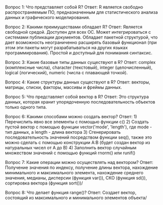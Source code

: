 Вопрос 1: Что представляет собой R?
Ответ: R является свободно распространяемым ПО, предназначенным для статистического анализа данных и графического моделирования.

Вопрос 2: Какими преимуществами обладает R?
Ответ: Является свободной средой. Доступен для всех ОС. Может интегрироваться с системами публикации документов. Обладает пакетной
структурой, что дает возможность неограниченно расширять базовый функционал (при этом эти пакеты могут разрабатываться на других языках
программирования). Простой и доступный для понимания синтаксис.

Вопрос 3: Какие базовые типы данных существуют в R?
Ответ: complex (комплексные числа), character (текстовый), integer (целочисленный), logical (логический), numeric (числа с плавающей
точкой).

Вопрос 4: Какие структуры данных существуют в R?
Ответ: векторы, матрицы, списки, факторы, массивы и фреймы данных.

Вопрос 5: Что представляет собой вектор в R?
Ответ: Это структура данных, которая хранит упорядоченную последовательность объектов только одного типа.

Вопрос 6: Какими способами можно создать вектор?
Ответ: 1) Перечислить явно все элементы с помощью функции c()
       2) Создать пустой вектор с помощью функции vector('mode', 'length'), где mode - тип данных, а length - длина вектора
       3) Сгенерировать последовательность значений посредством функции seq(), также это можно сделать с помощью конструкции A:B (будет
       создан вектор из натуральных чисел от A до B)
       4) Заполнить вектор случайным множеством значений с помощью функций rnorm() или runif()
       

Вопрос 7: Какие операции можно осуществлять над вектором?
Ответ: Получение значения по индексу, получение длины вектора, нахождение минимального и максимального элемента, нахождение среднего
значения, медианы, дисперсии (функция var()), СКО (функция sd()), сортировка вектора (функция sort())/

Вопрос 8: Что делает функция range()?
Ответ: Создает вектор, состоящий из максимального и минимального элементов объекта/
